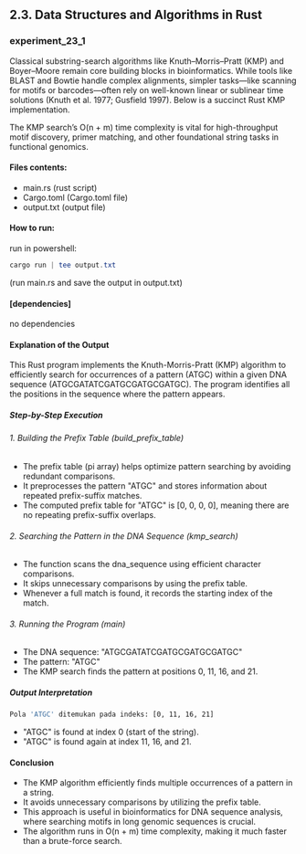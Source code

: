 ## 2.3. Data Structures and Algorithms in Rust

### experiment_23_1

Classical substring-search algorithms like Knuth–Morris–Pratt (KMP) and Boyer–Moore remain core building blocks in bioinformatics. While tools like BLAST and Bowtie handle complex alignments, simpler tasks—like scanning for motifs or barcodes—often rely on well-known linear or sublinear time solutions (Knuth et al. 1977; Gusfield 1997). Below is a succinct Rust KMP implementation.

The KMP search’s O(n + m) time complexity is vital for high-throughput motif discovery, primer matching, and other foundational string tasks in functional genomics.

#### Files contents:
* main.rs (rust script)
* Cargo.toml (Cargo.toml file)
* output.txt (output file)

#### How to run:

run in powershell:

```powershell
cargo run | tee output.txt
```

(run main.rs and save the output in output.txt)
  
#### [dependencies]

no dependencies

#### Explanation of the Output
This Rust program implements the Knuth-Morris-Pratt (KMP) algorithm to efficiently search for occurrences of a pattern (ATGC) within a given DNA sequence (ATGCGATATCGATGCGATGCGATGC). The program identifies all the positions in the sequence where the pattern appears.

##### Step-by-Step Execution

###### 1. Building the Prefix Table (build_prefix_table)

* The prefix table (pi array) helps optimize pattern searching by avoiding redundant comparisons.
* It preprocesses the pattern "ATGC" and stores information about repeated prefix-suffix matches.
* The computed prefix table for "ATGC" is [0, 0, 0, 0], meaning there are no repeating prefix-suffix overlaps.

###### 2. Searching the Pattern in the DNA Sequence (kmp_search)

* The function scans the dna_sequence using efficient character comparisons.
* It skips unnecessary comparisons by using the prefix table.
* Whenever a full match is found, it records the starting index of the match.

###### 3. Running the Program (main)

* The DNA sequence: "ATGCGATATCGATGCGATGCGATGC"
* The pattern: "ATGC"
* The KMP search finds the pattern at positions 0, 11, 16, and 21.

##### Output Interpretation

```sh
Pola 'ATGC' ditemukan pada indeks: [0, 11, 16, 21]
```

* "ATGC" is found at index 0 (start of the string).
* "ATGC" is found again at index 11, 16, and 21.
  
#### Conclusion
* The KMP algorithm efficiently finds multiple occurrences of a pattern in a string.
* It avoids unnecessary comparisons by utilizing the prefix table.
* This approach is useful in bioinformatics for DNA sequence analysis, where searching motifs in long genomic sequences is crucial.
* The algorithm runs in O(n + m) time complexity, making it much faster than a brute-force search.
